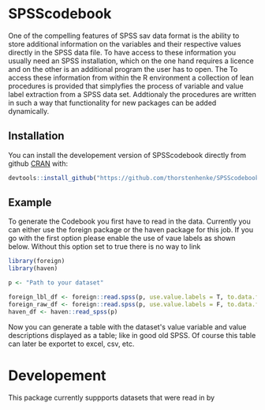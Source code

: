 
# SPSScodebook

One of the compelling features of SPSS sav data format is the ability to store  additional information on the variables and their respective values directly in the SPSS data file. To have access to these information you usually need an SPSS installation, which on the  one hand requires a licence and on the other is an additional program the user has to open. The  To access these information from within  the R environment a collection of lean procedures  is provided that simplyfies the process of variable and value label extraction from a SPSS  data set. Addtionaly the procedures are written in such a way that functionality for new  packages can be added dynamically. 

## Installation

You can install the developement version of SPSScodebook directly from github [CRAN](https://CRAN.R-project.org) with:

``` r
devtools::install_github("https://github.com/thorstenhenke/SPSScodebook")
```

## Example

To generate the Codebook you first have to read in the data. Currently you can either use the foreign package or the haven package for this job. If you go with the first option please enable the use of vaue labels as shown below. Without this option set to true there is no way to link 

``` r
library(foreign)
library(haven)

p <- "Path to your dataset"

foreign_lbl_df <- foreign::read.spss(p, use.value.labels = T, to.data.frame = T, stringsAsFactors = F)
foreign_raw_df <- foreign::read.spss(p, use.value.labels = F, to.data.frame = T, stringsAsFactors = F)
haven_df <- haven::read_spss(p)
```

Now you can generate a table with the dataset's value variable and value descriptions displayed as a table; like in good old SPSS. Of course this table can later be exportet to excel, csv, etc. 

# Developement

This package currently suppports datasets that were read in by 

